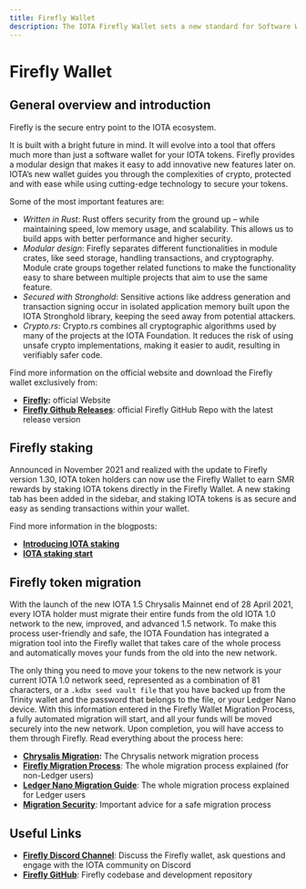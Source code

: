 ```yaml
---
title: Firefly Wallet
description: The IOTA Firefly Wallet sets a new standard for Software Wallets in DLT. Learn everything here.
---
```


# Firefly Wallet

## General overview and introduction

Firefly is the secure entry point to the IOTA ecosystem.

It is built with a bright future in mind. It will evolve into a tool that offers much more than just a software wallet for your IOTA tokens. Firefly provides a modular design that makes it easy to add innovative new features later on. IOTA’s new wallet guides you through the complexities of crypto, protected and with ease while using cutting-edge technology to secure your tokens.

Some of the most important features are:

- _Written in Rust_: Rust offers security from the ground up – while maintaining speed, low memory usage, and scalability. This allows us to build apps with better performance and higher security.
- _Modular design_: Firefly separates different functionalities in module crates, like seed storage, handling transactions, and cryptography. Module crate groups together related functions to make the functionality easy to share between multiple projects that aim to use the same feature.
- _Secured with Stronghold_: Sensitive actions like address generation and transaction signing occur in isolated application memory built upon the IOTA Stronghold library, keeping the seed away from potential attackers.
- _Crypto.rs_: Crypto.rs combines all cryptographic algorithms used by many of the projects at the IOTA Foundation. It reduces the risk of using unsafe crypto implementations, making it easier to audit, resulting in verifiably safer code.

Find more information on the official website and download the Firefly wallet exclusively from:

- [**Firefly**](https://firefly.iota.org/)**:** official Website
- [**Firefly Github Releases**](https://github.com/iotaledger/firefly/releases): official Firefly GitHub Repo with the latest release version

## Firefly staking

Announced in November 2021 and realized with the update to Firefly version 1.30, IOTA token holders can now use the Firefly Wallet to earn SMR rewards by staking IOTA tokens directly in the Firefly Wallet.
A new staking tab has been added in the sidebar, and staking IOTA tokens is as secure and easy as sending transactions within your wallet.

Find more information in the blogposts:

- [**Introducing IOTA staking**](https://blog.iota.org/introducing-iota-staking/)
- [**IOTA staking start**](https://blog.iota.org/iota-staking-start/)

## Firefly token migration

With the launch of the new IOTA 1.5 Chrysalis Mainnet end of 28 April 2021, every IOTA holder must migrate their entire funds from the old IOTA 1.0 network to the new, improved, and advanced 1.5 network. To make this process user-friendly and safe, the IOTA Foundation has integrated a migration tool into the Firefly wallet that takes care of the whole process and automatically moves your funds from the old into the new network.

The only thing you need to move your tokens to the new network is your current IOTA 1.0 network seed, represented as a combination of 81 characters, or a `.kdbx seed vault file` that you have backed up from the Trinity wallet and the password that belongs to the file, or your Ledger Nano device. With this information entered in the Firefly Wallet Migration Process, a fully automated migration will start, and all your funds will be moved securely into the new network. Upon completion, you will have access to them through Firefly. Read everything about the process here:

- [**Chrysalis Migration**](https://blog.iota.org/the-chrysalis-token-migration-starts-now/)**:** The Chrysalis network migration process
- [**Firefly Migration Process**](https://blog.iota.org/firefly-token-migration/): The whole migration process explained (for non-Ledger users)
- [**Ledger Nano Migration Guide**](https://blog.iota.org/firefly-token-migration-guide-for-ledger-users/): The whole migration process explained for Ledger users
- [**Migration Security**](https://blog.iota.org/security-during-token-migration/): Important advice for a safe migration process

## Useful Links

- [**Firefly Discord Channel**](https://discord.com/channels/397872799483428865/748265907351978115): Discuss the Firefly wallet, ask questions and engage with the IOTA community on Discord
- [**Firefly GitHub**](https://github.com/iotaledger/firefly): Firefly codebase and development repository

